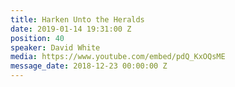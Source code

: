 ```yaml
---
title: Harken Unto the Heralds
date: 2019-01-14 19:31:00 Z
position: 40
speaker: David White
media: https://www.youtube.com/embed/pdQ_KxOQsME
message_date: 2018-12-23 00:00:00 Z
---
```


